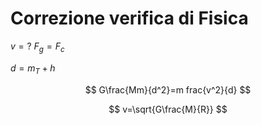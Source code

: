 # Correzione verifica di Fisica

$v=?$
$F_g=F_c$

$d=m_T+h$

$$
G\frac{Mm}{d^2}=m	frac{v^2}{d}
$$


$$
v=\sqrt{G\frac{M}{R}}
$$
<!--stackedit_data:
eyJoaXN0b3J5IjpbMTkyMzE5OTAzNSwxMzI2NzU1NDM1LC01ND
Q0MDg5MTVdfQ==
-->